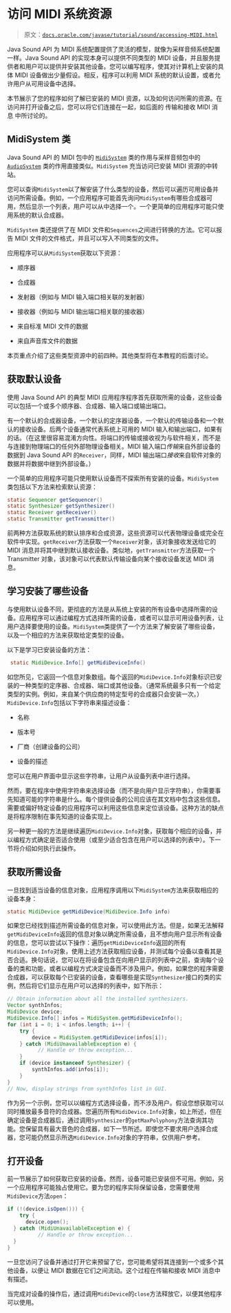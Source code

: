 # 访问 MIDI 系统资源

> 原文：[`docs.oracle.com/javase/tutorial/sound/accessing-MIDI.html`](https://docs.oracle.com/javase/tutorial/sound/accessing-MIDI.html)

Java Sound API 为 MIDI 系统配置提供了灵活的模型，就像为采样音频系统配置一样。Java Sound API 的实现本身可以提供不同类型的 MIDI 设备，并且服务提供者和用户可以提供并安装其他设备。您可以编写程序，使其对计算机上安装的具体 MIDI 设备做出少量假设。相反，程序可以利用 MIDI 系统的默认设置，或者允许用户从可用设备中选择。

本节展示了您的程序如何了解已安装的 MIDI 资源，以及如何访问所需的资源。在访问并打开设备之后，您可以将它们连接在一起，如后面的 传输和接收 MIDI 消息 中所讨论的。

## MidiSystem 类

Java Sound API 的 MIDI 包中的 [`MidiSystem`](https://docs.oracle.com/javase/8/docs/api/javax/sound/midi/MidiSystem.html) 类的作用与采样音频包中的 [`AudioSystem`](https://docs.oracle.com/javase/8/docs/api/javax/sound/sampled/AudioSystem.html) 类的作用直接类似。`MidiSystem` 充当访问已安装 MIDI 资源的中转站。

您可以查询`MidiSystem`以了解安装了什么类型的设备，然后可以遍历可用设备并访问所需设备。例如，一个应用程序可能首先询问`MidiSystem`有哪些合成器可用，然后显示一个列表，用户可以从中选择一个。一个更简单的应用程序可能只使用系统的默认合成器。

`MidiSystem` 类还提供了在 MIDI 文件和`Sequences`之间进行转换的方法。它可以报告 MIDI 文件的文件格式，并且可以写入不同类型的文件。

应用程序可以从`MidiSystem`获取以下资源：

+   顺序器

+   合成器

+   发射器（例如与 MIDI 输入端口相关联的发射器）

+   接收器（例如与 MIDI 输出端口相关联的接收器）

+   来自标准 MIDI 文件的数据

+   来自声音库文件的数据

本页重点介绍了这些类型资源中的前四种。其他类型将在本教程的后面讨论。

## 获取默认设备

使用 Java Sound API 的典型 MIDI 应用程序程序首先获取所需的设备，这些设备可以包括一个或多个顺序器、合成器、输入端口或输出端口。

有一个默认的合成器设备，一个默认的定序器设备，一个默认的传输设备和一个默认的接收设备。后两个设备通常代表系统上可用的 MIDI 输入和输出端口，如果有的话。（在这里很容易混淆方向性。将端口的传输或接收视为与软件相关，而不是与连接到物理端口的任何外部物理设备相关。MIDI 输入端口*传输*来自外部设备的数据到 Java Sound API 的`Receiver`，同样，MIDI 输出端口*接收*来自软件对象的数据并将数据中继到外部设备。）

一个简单的应用程序可能只使用默认设备而不探索所有安装的设备。`MidiSystem`类包括以下方法来检索默认资源：

```java
static Sequencer getSequencer()
static Synthesizer getSynthesizer()
static Receiver getReceiver()
static Transmitter getTransmitter()

```

前两种方法获取系统的默认排序和合成资源，这些资源可以代表物理设备或完全在软件中实现。`getReceiver`方法获取一个`Receiver`对象，该对象接收发送给它的 MIDI 消息并将其中继到默认接收设备。类似地，`getTransmitter`方法获取一个 Transmitter 对象，该对象可以代表默认传输设备向某个接收设备发送 MIDI 消息。

## 学习安装了哪些设备

与使用默认设备不同，更彻底的方法是从系统上安装的所有设备中选择所需的设备。应用程序可以通过编程方式选择所需的设备，或者可以显示可用设备列表，让用户选择要使用的设备。`MidiSystem`类提供了一个方法来了解安装了哪些设备，以及一个相应的方法来获取给定类型的设备。

以下是学习已安装设备的方法：

```java
 static MidiDevice.Info[] getMidiDeviceInfo()

```

如您所见，它返回一个信息对象数组。每个返回的`MidiDevice.Info`对象标识已安装的一种类型的定序器、合成器、端口或其他设备。（通常系统最多只有一个给定类型的实例。例如，来自某个供应商的特定型号的合成器只会安装一次。）`MidiDevice.Info`包括以下字符串来描述设备：

+   名称

+   版本号

+   厂商（创建设备的公司）

+   设备的描述

您可以在用户界面中显示这些字符串，让用户从设备列表中进行选择。

然而，要在程序中使用字符串来选择设备（而不是向用户显示字符串），你需要事先知道可能的字符串是什么。每个提供设备的公司应该在其文档中包含这些信息。需要或偏好特定设备的应用程序可以利用这些信息来定位该设备。这种方法的缺点是将程序限制在事先知道的设备实现上。

另一种更一般的方法是继续遍历`MidiDevice.Info`对象，获取每个相应的设备，并以编程方式确定是否适合使用（或至少适合包含在用户可以选择的列表中）。下一节将介绍如何执行此操作。

## 获取所需设备

一旦找到适当设备的信息对象，应用程序调用以下`MidiSystem`方法来获取相应的设备本身：

```java
static MidiDevice getMidiDevice(MidiDevice.Info info)

```

如果您已经找到描述所需设备的信息对象，可以使用此方法。但是，如果无法解释`getMidiDeviceInfo`返回的信息对象以确定所需设备，且不想向用户显示所有设备的信息，您可以尝试以下操作：遍历`getMidiDeviceInfo`返回的所有`MidiDevice.Info`对象，使用上述方法获取相应设备，并测试每个设备以查看其是否合适。换句话说，您可以在将设备包含在向用户显示的列表中之前，查询每个设备的类和功能，或者以编程方式决定设备而不涉及用户。例如，如果您的程序需要合成器，可以获取每个已安装的设备，查看哪些是实现`Synthesizer`接口的类的实例，然后将它们显示在用户可以选择的列表中，如下所示：

```java
// Obtain information about all the installed synthesizers.
Vector synthInfos;
MidiDevice device;
MidiDevice.Info[] infos = MidiSystem.getMidiDeviceInfo();
for (int i = 0; i < infos.length; i++) {
    try {
        device = MidiSystem.getMidiDevice(infos[i]);
    } catch (MidiUnavailableException e) {
          // Handle or throw exception...
    }
    if (device instanceof Synthesizer) {
        synthInfos.add(infos[i]);
    }
}
// Now, display strings from synthInfos list in GUI.    

```

作为另一个示例，您可以以编程方式选择设备，而不涉及用户。假设您想获取可以同时播放最多音符的合成器。您遍历所有`MidiDevice.Info`对象，如上所述，但在确定设备是合成器后，通过调用`Synthesizer`的`getMaxPolyphony`方法查询其功能。您保留具有最大音色的合成器，如下一节所述。即使您不要求用户选择合成器，您可能仍然显示所选`MidiDevice.Info`对象的字符串，仅供用户参考。

## 打开设备

前一节展示了如何获取已安装的设备。然而，设备可能已安装但不可用。例如，另一个应用程序可能独占使用它。要为您的程序实际保留设备，您需要使用`MidiDevice`方法`open`：

```java
if (!(device.isOpen())) {
    try {
      device.open();
  } catch (MidiUnavailableException e) {
          // Handle or throw exception...
  }
}

```

一旦您访问了设备并通过打开它来预留了它，您可能希望将其连接到一个或多个其他设备，以便让 MIDI 数据在它们之间流动。这个过程在传输和接收 MIDI 消息中有描述。

当完成对设备的操作后，通过调用`MidiDevice`的`close`方法释放它，以便其他程序可以使用。

